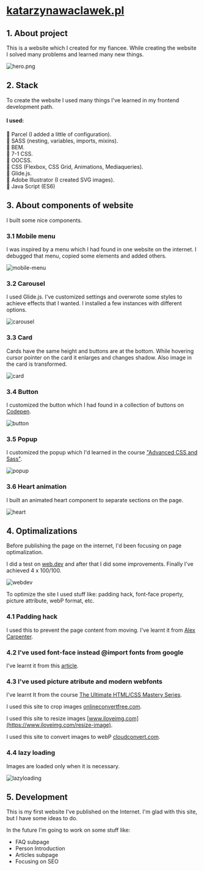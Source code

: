 # [katarzynawaclawek.pl](https://katarzynawaclawek.pl/)

## 1. About project
This is a website which I created for my fiancee. While creating the website I solved many problems and learned many new things.

![hero.png](gh/hero.png)
## 2. Stack
To create the website I used many things I've learned in my frontend development path.  

#### I used:  
🚀 Parcel (I added a little of configuration).    
🚀 SASS (nesting, variables, imports, mixins).   
🚀 BEM.    
🚀 7-1 CSS.  
🚀 OOCSS.  
🚀 CSS (Flexbox, CSS Grid, Animations, Mediaqueries).  
🚀 Glide.js.  
🚀 Adobe Illustrator (I created SVG images).   
🚀 Java Script (ES6)

## 3. About components of website
I built some nice components.
### 3.1 Mobile menu
I was inspired by a menu which I had found in one website on the internet. I debugged that menu, copied some elements and added others.    

![mobile-menu](gh/mobile-menu.gif)
### 3.2 Carousel
I used Glide.js. I've customized settings and overwrote some styles to achieve effects that I wanted. I installed a few instances with different options.

![carousel](gh/carousel.gif)

### 3.3 Card
Cards have the same height and buttons are at the bottom. While hovering cursor pointer on the card it enlarges and changes shadow. Also image in the card is transformed.   

![card](gh/card.gif)

### 3.4 Button
I customized the button which I had found in a collection of buttons on [Codepen](https://codepen.io/markmead/pen/mjpGvj).  

![button](gh/button.gif)

### 3.5 Popup
I customized the popup which I'd learned in the course  ["Advanced CSS and Sass"](https://www.udemy.com/course/advanced-css-and-sass/).  

![popup](gh/popup.gif)

### 3.6 Heart animation
I built an animated heart component to separate sections on the page.

![heart](gh/heart.gif)

## 4. Optimalizations
Before publishing the page on the internet, I'd been focusing on page optimalization.   

I did a test on [web.dev](https://web.dev/) and after that I did some improvements. Finally I've achieved 4 x 100/100.  

![webdev](gh/webdev.gif)

To optimize the site I used stuff like: padding hack, font-face property, picture attribute, webP format, etc.

### 4.1 Padding hack
I used this to prevent the page content from moving. I've learnt it from [Alex Carpenter](https://www.youtube.com/watch?v=iSaBRUgAXnk&list=PL_Isa-qWGFalHTEdh06r4uQVnSPIlf55s&index=8). 

### 4.2 I've used font-face instead @import fonts from google
I've learnt it from this [article](https://www.machmetrics.com/speed-blog/google-fonts-slow-your-site-make-google-fonts-faster/).

### 4.3 I've used picture atribute and modern webfonts
I've learnt It from the course [The Ultimate HTML/CSS Mastery Series](https://codewithmosh.com/p/the-ultimate-html-css).   

I used this site to crop images [onlineconvertfree.com](https://onlineconvertfree.com/pl/crop-image/).   

I used this site to resize images [www.iloveimg.com](https://www.iloveimg.com/resize-image).   

I used this site to convert images to webP [cloudconvert.com](https://cloudconvert.com/).   

### 4.4 lazy loading
Images are loaded only when it is necessary.  

![lazyloading](gh/lazyloading.gif)
## 5. Development
This is my first website I've published on the Internet. I'm glad with this site, but I have some ideas to do.  

In the future I'm going to work on some stuff like:
- FAQ subpage
- Person Introduction
- Articles subpage
- Focusing on SEO
